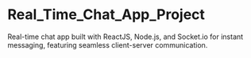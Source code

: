 # Real_Time_Chat_App_Project
 Real-time chat app built with ReactJS, Node.js, and Socket.io for instant messaging, featuring seamless client-server communication.
